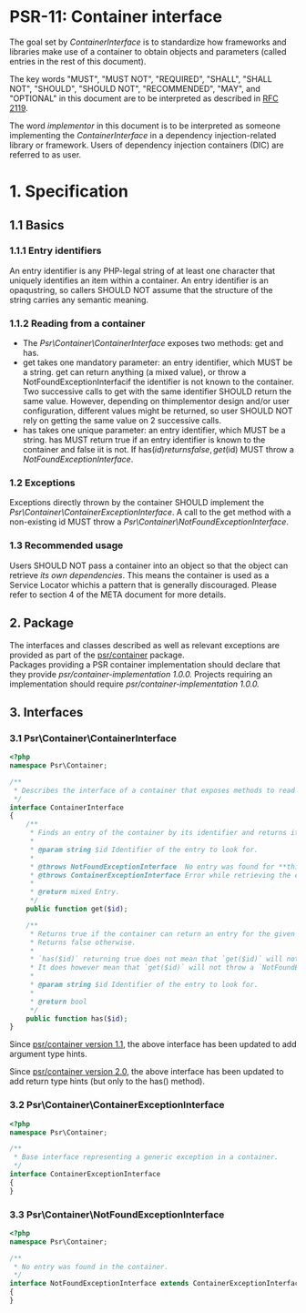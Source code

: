 # PSR-11: Container interface

The goal set by *ContainerInterface* is to standardize how frameworks and libraries make use of a container to obtain objects and parameters (called entries in the rest of this document).

The key words "MUST", "MUST NOT", "REQUIRED", "SHALL", "SHALL NOT", "SHOULD", "SHOULD NOT", "RECOMMENDED", "MAY", and "OPTIONAL" in this document are to be interpreted as described in [RFC 2119](https://datatracker.ietf.org/doc/html/rfc2119).

The word *implementor* in this document is to be interpreted as someone implementing the *ContainerInterface* in a dependency injection-related library or framework. Users of dependency injection containers (DIC) are referred to as user.

# 1. Specification
## 1.1 Basics
  ### 1.1.1 Entry identifiers
  An entry identifier is any PHP-legal string of at least one character that uniquely identifies an item within a container. An entry identifier is an opaqustring, so callers SHOULD NOT assume that the structure of the string carries any semantic meaning.
  ### 1.1.2 Reading from a container 
  * The *Psr\Container\ContainerInterface* exposes two methods: get and has.
  * get takes one mandatory parameter: an entry identifier, which MUST be a string. get can return anything (a mixed value), or throw a NotFoundExceptionInterfacif the identifier is not known to the container. Two successive calls to get with the same identifier SHOULD return the same value. However, depending on thimplementor design and/or user configuration, different values might be returned, so user SHOULD NOT rely on getting the same value on 2 successive calls.
  * has takes one unique parameter: an entry identifier, which MUST be a string. has MUST return true if an entry identifier is known to the container and false iit is not. If has($id) returns false, get($id) MUST throw a *NotFoundExceptionInterface*.
  ### 1.2 Exceptions
  Exceptions directly thrown by the container SHOULD implement the *Psr\Container\ContainerExceptionInterface*. 
  A call to the get method with a non-existing id MUST throw a *Psr\Container\NotFoundExceptionInterface*.
  ### 1.3 Recommended usage  
  Users SHOULD NOT pass a container into an object so that the object can retrieve *its own dependencies*. This means the container is used as a Service Locator whichis a pattern that is generally discouraged.
  Please refer to section 4 of the META document for more details.
## 2. Package
  The interfaces and classes described as well as relevant exceptions are provided as part of the [psr/container](https://packagist.org/packages/psr/container) package.    
  Packages providing a PSR container implementation should declare that they provide *psr/container-implementation 1.0.0.*
  Projects requiring an implementation should require *psr/container-implementation 1.0.0.*
## 3. Interfaces
  ### 3.1 Psr\Container\ContainerInterface 
  ```php
  <?php
  namespace Psr\Container;
  
  /**
   * Describes the interface of a container that exposes methods to read its entries.
   */
  interface ContainerInterface
  {
      /**
       * Finds an entry of the container by its identifier and returns it.
       *
       * @param string $id Identifier of the entry to look for.
       *
       * @throws NotFoundExceptionInterface  No entry was found for **this** identifier.
       * @throws ContainerExceptionInterface Error while retrieving the entry.
       *
       * @return mixed Entry.
       */
      public function get($id);
  
      /**
       * Returns true if the container can return an entry for the given identifier.
       * Returns false otherwise.
       *
       * `has($id)` returning true does not mean that `get($id)` will not throw an exception.
       * It does however mean that `get($id)` will not throw a `NotFoundExceptionInterface`.
       *
       * @param string $id Identifier of the entry to look for.
       *
       * @return bool
       */
      public function has($id);
  }
  ```

  Since [psr/container version 1.1](https://packagist.org/packages/psr/container#1.1.0), the above interface has been updated to add argument type hints.

  Since [psr/container version 2.0](https://packagist.org/packages/psr/container#2.0.0), the above interface has been updated to add return type hints (but only to the has() method).

  ### 3.2 Psr\Container\ContainerExceptionInterface
  ```php
  <?php
  namespace Psr\Container;
  
  /**
   * Base interface representing a generic exception in a container.
   */
  interface ContainerExceptionInterface
  {
  }
  ```

  ### 3.3 Psr\Container\NotFoundExceptionInterface

  ```php
  <?php
  namespace Psr\Container;
  
  /**
   * No entry was found in the container.
   */
  interface NotFoundExceptionInterface extends ContainerExceptionInterface
  {
  }
  ```
